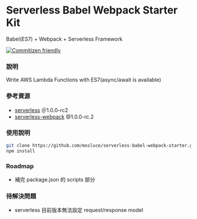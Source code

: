 # Serverless Babel Webpack Starter Kit
Babel(ES7) + Webpack + Serverless Framework

[![Commitizen friendly](https://img.shields.io/badge/commitizen-friendly-brightgreen.svg)](http://commitizen.github.io/cz-cli/)

### 說明
Write AWS Lambda Functions with ES7(async/await is available)

### 參考資源
- [serverless](https://github.com/serverless) ＠1.0.0-rc2
- [serverless-webpack](https://github.com/elastic-coders/serverless-webpack) @1.0.0-rc.2

### 使用說明
```sh
git clone https://github.com/mosluce/serverless-babel-webpack-starter.git
npm install
```

### Roadmap
- 補完 package.json 的 scripts 部分

### 待解決問題
- serverless 目前版本無法設定 request/response model